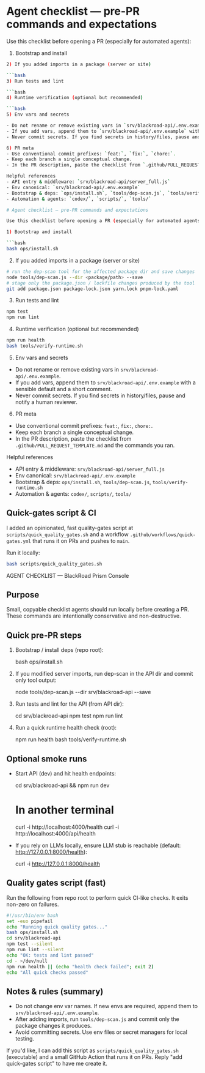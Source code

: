 # Agent checklist — pre-PR commands and expectations

Use this checklist before opening a PR (especially for automated agents):

1. Bootstrap and install

````bash
2) If you added imports in a package (server or site)

```bash
3) Run tests and lint

```bash
4) Runtime verification (optional but recommended)

```bash
5) Env vars and secrets

- Do not rename or remove existing vars in `srv/blackroad-api/.env.example`.
- If you add vars, append them to `srv/blackroad-api/.env.example` with a sensible default and a short comment.
- Never commit secrets. If you find secrets in history/files, pause and notify a human reviewer.

6) PR meta
- Use conventional commit prefixes: `feat:`, `fix:`, `chore:`.
- Keep each branch a single conceptual change.
- In the PR description, paste the checklist from `.github/PULL_REQUEST_TEMPLATE.md` and the commands you ran.

Helpful references
- API entry & middleware: `srv/blackroad-api/server_full.js`
- Env canonical: `srv/blackroad-api/.env.example`
- Bootstrap & deps: `ops/install.sh`, `tools/dep-scan.js`, `tools/verify-runtime.sh`
- Automation & agents: `codex/`, `scripts/`, `tools/`

# Agent checklist — pre-PR commands and expectations

Use this checklist before opening a PR (especially for automated agents):

1) Bootstrap and install

```bash
bash ops/install.sh
````

2. If you added imports in a package (server or site)

```bash
# run the dep-scan tool for the affected package dir and save changes
node tools/dep-scan.js --dir <package/path> --save
# stage only the package.json / lockfile changes produced by the tool
git add package.json package-lock.json yarn.lock pnpm-lock.yaml
```

3. Run tests and lint

```bash
npm test
npm run lint
```

4. Runtime verification (optional but recommended)

```bash
npm run health
bash tools/verify-runtime.sh
```

5. Env vars and secrets

- Do not rename or remove existing vars in `srv/blackroad-api/.env.example`.
- If you add vars, append them to `srv/blackroad-api/.env.example` with a sensible default and a short comment.
- Never commit secrets. If you find secrets in history/files, pause and notify a human reviewer.

6. PR meta

- Use conventional commit prefixes: `feat:`, `fix:`, `chore:`.
- Keep each branch a single conceptual change.
- In the PR description, paste the checklist from `.github/PULL_REQUEST_TEMPLATE.md` and the commands you ran.

Helpful references

- API entry & middleware: `srv/blackroad-api/server_full.js`
- Env canonical: `srv/blackroad-api/.env.example`
- Bootstrap & deps: `ops/install.sh`, `tools/dep-scan.js`, `tools/verify-runtime.sh`
- Automation & agents: `codex/`, `scripts/`, `tools/`

## Quick-gates script & CI

I added an opinionated, fast quality-gates script at `scripts/quick_quality_gates.sh` and a workflow `.github/workflows/quick-gates.yml` that runs it on PRs and pushes to `main`.

Run it locally:

```bash
bash scripts/quick_quality_gates.sh
```

AGENT CHECKLIST — BlackRoad Prism Console

## Purpose

Small, copyable checklist agents should run locally before creating a PR. These commands are intentionally conservative and non-destructive.

## Quick pre-PR steps

1. Bootstrap / install deps (repo root):

   bash ops/install.sh

2. If you modified server imports, run dep-scan in the API dir and commit only tool output:

   node tools/dep-scan.js --dir srv/blackroad-api --save

3. Run tests and lint for the API (from API dir):

   cd srv/blackroad-api
   npm test
   npm run lint

4. Run a quick runtime health check (root):

   npm run health
   bash tools/verify-runtime.sh

## Optional smoke runs

- Start API (dev) and hit health endpoints:

  cd srv/blackroad-api && npm run dev

  # In another terminal

  curl -i http://localhost:4000/health
  curl -i http://localhost:4000/api/health

- If you rely on LLMs locally, ensure LLM stub is reachable (default: http://127.0.0.1:8000/health):

  curl -i http://127.0.0.1:8000/health

## Quality gates script (fast)

Run the following from repo root to perform quick CI-like checks. It exits non-zero on failures.

```bash
#!/usr/bin/env bash
set -euo pipefail
echo "Running quick quality gates..."
bash ops/install.sh
cd srv/blackroad-api
npm test --silent
npm run lint --silent
echo "OK: tests and lint passed"
cd - >/dev/null
npm run health || (echo "health check failed"; exit 2)
echo "All quick checks passed"
```

## Notes & rules (summary)

- Do not change env var names. If new envs are required, append them to `srv/blackroad-api/.env.example`.
- After adding imports, run `tools/dep-scan.js` and commit only the package changes it produces.
- Avoid committing secrets. Use env files or secret managers for local testing.

If you'd like, I can add this script as `scripts/quick_quality_gates.sh` (executable) and a small GitHub Action that runs it on PRs. Reply "add quick-gates script" to have me create it.
